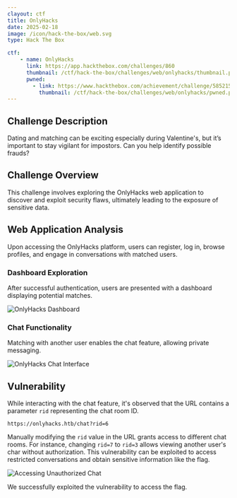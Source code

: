 ```yaml
---
clayout: ctf
title: OnlyHacks
date: 2025-02-18
image: /icon/hack-the-box/web.svg
type: Hack The Box

ctf:
    - name: OnlyHacks
      link: https://app.hackthebox.com/challenges/860
      thumbnail: /ctf/hack-the-box/challenges/web/onlyhacks/thumbnail.png
      pwned:
        - link: https://www.hackthebox.com/achievement/challenge/585215/860
          thumbnail: /ctf/hack-the-box/challenges/web/onlyhacks/pwned.png
---
```


## Challenge Description

Dating and matching can be exciting especially during Valentine's, but it’s important to stay vigilant for impostors.
Can you help identify possible frauds?

## Challenge Overview

This challenge involves exploring the OnlyHacks web application to discover and exploit security flaws, ultimately
leading to the exposure of sensitive data.

## Web Application Analysis

Upon accessing the OnlyHacks platform, users can register, log in, browse profiles, and engage in conversations with
matched users.

### Dashboard Exploration

After successful authentication, users are presented with a dashboard displaying potential matches.

![OnlyHacks Dashboard](/ctf/hack-the-box/challenges/web/onlyhacks/dashboard.png)

### Chat Functionality

Matching with another user enables the chat feature, allowing private messaging.

![OnlyHacks Chat Interface](/ctf/hack-the-box/challenges/web/onlyhacks/chat.png)

## Vulnerability

While interacting with the chat feature, it's observed that the URL contains a parameter `rid` representing the chat
room ID.

```
https://onlyhacks.htb/chat?rid=6
```

Manually modifying the `rid` value in the URL grants access to different chat rooms. For instance, changing `rid=7` to
`rid=3` allows viewing another user's char without authorization. This vulnerability can be exploited to access
restricted conversations and obtain sensitive information like the flag.

![Accessing Unauthorized Chat](/ctf/hack-the-box/challenges/web/onlyhacks/flag.png)

We successfully exploited the vulnerability to access the flag.
